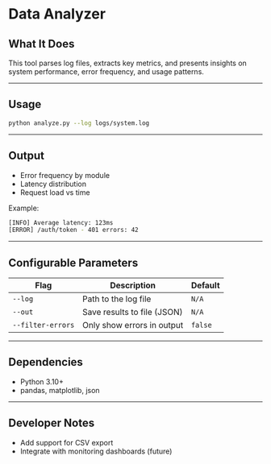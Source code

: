 <!--
START OF: data-analyzer.md
Purpose: Describes the tool that processes and analyzes log or telemetry data.
Update Frequency: Update when metrics or logic change significantly.
Location: docs/internal-tools/data-analyzer.md
-->

# Data Analyzer

## What It Does
This tool parses log files, extracts key metrics, and presents insights on system performance, error frequency, and usage patterns.

---

## Usage

```bash
python analyze.py --log logs/system.log
```
---

## Output

- Error frequency by module
- Latency distribution
- Request load vs time

Example:

```bash
[INFO] Average latency: 123ms
[ERROR] /auth/token - 401 errors: 42
```

---

## Configurable Parameters

| Flag              | Description                 | Default |
|-------------------|-----------------------------|---------|
| `--log`           | Path to the log file        | `N/A`   |
| `--out`           | Save results to file (JSON) | `N/A`   |
| `--filter-errors` | Only show errors in output  | `false` |

---

## Dependencies

- Python 3.10+
- pandas, matplotlib, json

---

## Developer Notes

- Add support for CSV export
- Integrate with monitoring dashboards (future)

<!-- END OF: data-analyzer.md -->
